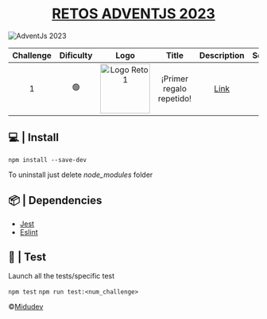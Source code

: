 <h1 style="text-align: center;">
    <a href="https://adventjs.dev/">RETOS ADVENTJS 2023</a>
</h1>

![AdventJs 2023](https://github.com/rellabacode/adventjs-2023/blob/feat/challenge01/static/cover.png)

| Challenge | Dificulty |                                                                  Logo                                                                  |          Title           |                    Description                    |                                           Solution                                           | Points |                                                Test                                                 |
|:---------:|:---------:|:--------------------------------------------------------------------------------------------------------------------------------------:|:------------------------:|:-------------------------------------------------:|:--------------------------------------------------------------------------------------------:|:------:|:---------------------------------------------------------------------------------------------------:|
|     1     |    🟢     | <img src="https://github.com/rellabacode/adventjs-2023/blob/feat/challenge01/static/1.png" alt="Logo Reto 1" width="100" height="100"> | ¡Primer regalo repetido! | [Link](https://adventjs.dev/es/challenges/2023/1) | [Link](https://github.com/rellabacode/adventjs-2023/blob/feat/challenge01/src/challenge1.ts) |  260   | [Link](https://github.com/rellabacode/adventjs-2023/blob/feat/challenge01/test/challenge01.test.ts) |

## 💻 | Install

`npm install --save-dev`

To uninstall just delete *node_modules* folder

## 📦 | Dependencies

* [Jest](https://jestjs.io/es-ES/)
* [Eslint](https://typescript-eslint.io/)

## 🔧 | Test

Launch all the tests/specific test

`npm test` `npm run test:<num_challenge>`

©[Midudev](https://midu.dev/)